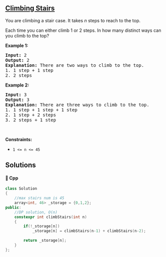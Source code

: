 ## [Climbing Stairs](https://leetcode.com/problems/climbing-stairs)

<p>You are climbing a stair case. It takes <em>n</em> steps to reach to the top.</p>

<p>Each time you can either climb 1 or 2 steps. In how many distinct ways can you climb to the top?</p>

<p><strong>Example 1:</strong></p>

<pre>
<strong>Input:</strong> 2
<strong>Output:</strong> 2
<strong>Explanation:</strong> There are two ways to climb to the top.
1. 1 step + 1 step
2. 2 steps
</pre>

<p><strong>Example 2:</strong></p>

<pre>
<strong>Input:</strong> 3
<strong>Output:</strong> 3
<strong>Explanation:</strong> There are three ways to climb to the top.
1. 1 step + 1 step + 1 step
2. 1 step + 2 steps
3. 2 steps + 1 step
</pre>

<p>&nbsp;</p>
<p><strong>Constraints:</strong></p>

<ul>
	<li><code>1 &lt;= n &lt;= 45</code></li>
</ul>


## Solutions
#### 🧠 Cpp
```cpp
class Solution
{
    //max stairs num is 45
    array<int, 46> _storage = {0,1,2};
public:
    //DP solution, O(n)
    constexpr int climbStairs(int n)
    {
        if(!_storage[n])
            _storage[n] = climbStairs(n-1) + climbStairs(n-2);
        
        return _storage[n];
    }
};
```
